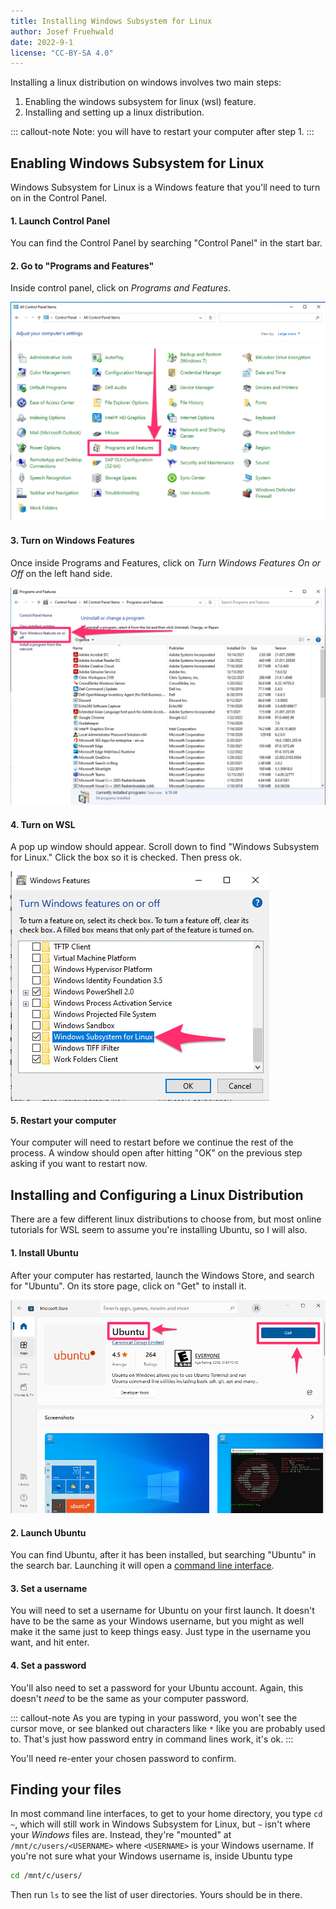 ```yaml
---
title: Installing Windows Subsystem for Linux
author: Josef Fruehwald
date: 2022-9-1
license: "CC-BY-SA 4.0"
---
```


Installing a linux distribution on windows involves two main steps:

1.  Enabling the windows subsystem for linux (wsl) feature.
2.  Installing and setting up a linux distribution.

::: callout-note
Note: you will have to restart your computer after step 1.
:::

## Enabling Windows Subsystem for Linux

Windows Subsystem for Linux is a Windows feature that you'll need to turn on in the Control Panel.

#### 1. Launch Control Panel

You can find the Control Panel by searching "Control Panel" in the start bar.

#### 2. Go to "Programs and Features"

Inside control panel, click on *Programs and Features*.

<!-- I don't know why, but I have to link the imgage up a level -->

![A screenshot of the control panel, highlighting where programs and features are.](images/control_panel.png)

#### 3. Turn on Windows Features

Once inside Programs and Features, click on *Turn Windows Features On or Off* on the left hand side.

![A screenshot of Programs and Features, highlighting the location of Turn Windows Features On or Off.](images/Programs_and_features.png)

#### 4. Turn on WSL

A pop up window should appear. Scroll down to find "Windows Subsystem for Linux." Click the box so it is checked. Then press ok.

![A screenshot highlighting the item Windows Subsystem for Linux that should be checked off.](images/windows_features.png)

#### 5. Restart your computer

Your computer will need to restart before we continue the rest of the process. A window should open after hitting "OK" on the previous step asking if you want to restart now.

## Installing and Configuring a Linux Distribution

There are a few different linux distributions to choose from, but most online tutorials for WSL seem to assume you're installing Ubuntu, so I will also.

#### 1. Install Ubuntu

After your computer has restarted, launch the Windows Store, and search for "Ubuntu". On its store page, click on "Get" to install it.

![A screenshot of Ubuntu in the Windows Store](images/windows_store.png)

#### 2. Launch Ubuntu

You can find Ubuntu, after it has been installed, but searching "Ubuntu" in the search bar. Launching it will open a [command line interface](/cli).

#### 3. Set a username

You will need to set a username for Ubuntu on your first launch. It doesn't have to be the same as your Windows username, but you might as well make it the same just to keep things easy. Just type in the username you want, and hit enter.

#### 4. Set a password

You'll also need to set a password for your Ubuntu account. Again, this doesn't *need* to be the same as your computer password.

::: callout-note
As you are typing in your password, you won't see the cursor move, or see blanked out characters like `*` like you are probably used to. That's just how password entry in command lines work, it's ok.
:::

You'll need re-enter your chosen password to confirm.

## Finding your files

In most command line interfaces, to get to your home directory, you type `cd ~`, which will still work in Windows Subsystem for Linux, but `~` isn't where your *Windows* files are. Instead, they're "mounted" at `/mnt/c/users/<USERNAME>` where `<USERNAME>` is your Windows username. If you're not sure what your Windows username is, inside Ubuntu type

``` bash
cd /mnt/c/users/
```

Then run `ls` to see the list of user directories. Yours should be in there.
